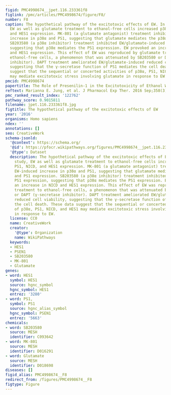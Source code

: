 ```yaml
---
figid: PMC4998674__jpet.116.233361f8
figlink: /pmc/articles/PMC4998674/figure/F8/
number: F8
caption: The hypothetical pathway of the excitotoxic effects of EW. In this study,
  EW as well as glutamate treatment to ethanol-free cells increased p38α, PS1, NICD,
  and HES1 expression. MK-801 (a glutamate antagonist) treatment inhibited EW-induced
  increase in p38α and PS1, suggesting that glutamate mediates the p38α and PS1 expression.
  SB203580 (a p38α inhibitor) treatment inhibited EW/glutamate-induced PS1 expression,
  suggesting that p38α mediates the PS1 expression. EW provoked an increase in NICD
  and HES1 expression. This effect of EW was reproduced by glutamate treatment to
  ethanol-free cells, a phenomenon that was attenuated by SB203580 or DAPT (γ-secretase
  inhibitor). DAPT treatment ameliorated EW/glutamate-induced reduced cell viability,
  suggesting that the γ-secretase function of PS1 mediates the cell death. These data
  suggest that the sequential or concerted activities of p38α, PS1, NICD, and HES1
  may mediate excitotoxic stress involving glutamate in response to EW.
pmcid: PMC4998674
papertitle: The Role of Presenilin-1 in the Excitotoxicity of Ethanol Withdrawal.
reftext: Marianna E. Jung, et al. J Pharmacol Exp Ther. 2016 Sep;358(3):516-526.
pmc_ranked_result_index: '122762'
pathway_score: 0.9015811
filename: jpet.116.233361f8.jpg
figtitle: The hypothetical pathway of the excitotoxic effects of EW
year: '2016'
organisms: Homo sapiens
ndex: ''
annotations: []
seo: CreativeWork
schema-jsonld:
  '@context': https://schema.org/
  '@id': https://pfocr.wikipathways.org/figures/PMC4998674__jpet.116.233361f8.html
  '@type': Dataset
  description: The hypothetical pathway of the excitotoxic effects of EW. In this
    study, EW as well as glutamate treatment to ethanol-free cells increased p38α,
    PS1, NICD, and HES1 expression. MK-801 (a glutamate antagonist) treatment inhibited
    EW-induced increase in p38α and PS1, suggesting that glutamate mediates the p38α
    and PS1 expression. SB203580 (a p38α inhibitor) treatment inhibited EW/glutamate-induced
    PS1 expression, suggesting that p38α mediates the PS1 expression. EW provoked
    an increase in NICD and HES1 expression. This effect of EW was reproduced by glutamate
    treatment to ethanol-free cells, a phenomenon that was attenuated by SB203580
    or DAPT (γ-secretase inhibitor). DAPT treatment ameliorated EW/glutamate-induced
    reduced cell viability, suggesting that the γ-secretase function of PS1 mediates
    the cell death. These data suggest that the sequential or concerted activities
    of p38α, PS1, NICD, and HES1 may mediate excitotoxic stress involving glutamate
    in response to EW.
  license: CC0
  name: CreativeWork
  creator:
    '@type': Organization
    name: WikiPathways
  keywords:
  - HES1
  - PSEN1
  - SB203580
  - MK-801
  - Glutamate
genes:
- word: HES1
  symbol: HES1
  source: hgnc_symbol
  hgnc_symbol: HES1
  entrez: '3280'
- word: PS1,
  symbol: PS1
  source: hgnc_alias_symbol
  hgnc_symbol: PSEN1
  entrez: '5663'
chemicals:
- word: SB203580
  source: MESH
  identifier: C093642
- word: MK-801
  source: MESH
  identifier: D016291
- word: Glutamate
  source: MESH
  identifier: D018698
diseases: []
figid_alias: PMC4998674__F8
redirect_from: /figures/PMC4998674__F8
figtype: Figure
---
```

